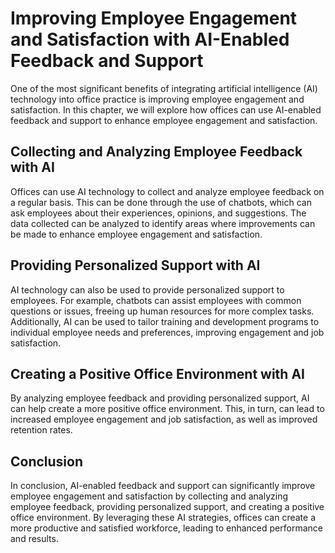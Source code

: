 Improving Employee Engagement and Satisfaction with AI-Enabled Feedback and Support
=======================================================================================================================================

One of the most significant benefits of integrating artificial intelligence (AI) technology into office practice is improving employee engagement and satisfaction. In this chapter, we will explore how offices can use AI-enabled feedback and support to enhance employee engagement and satisfaction.

Collecting and Analyzing Employee Feedback with AI
--------------------------------------------------

Offices can use AI technology to collect and analyze employee feedback on a regular basis. This can be done through the use of chatbots, which can ask employees about their experiences, opinions, and suggestions. The data collected can be analyzed to identify areas where improvements can be made to enhance employee engagement and satisfaction.

Providing Personalized Support with AI
--------------------------------------

AI technology can also be used to provide personalized support to employees. For example, chatbots can assist employees with common questions or issues, freeing up human resources for more complex tasks. Additionally, AI can be used to tailor training and development programs to individual employee needs and preferences, improving engagement and job satisfaction.

Creating a Positive Office Environment with AI
----------------------------------------------

By analyzing employee feedback and providing personalized support, AI can help create a more positive office environment. This, in turn, can lead to increased employee engagement and job satisfaction, as well as improved retention rates.

Conclusion
----------

In conclusion, AI-enabled feedback and support can significantly improve employee engagement and satisfaction by collecting and analyzing employee feedback, providing personalized support, and creating a positive office environment. By leveraging these AI strategies, offices can create a more productive and satisfied workforce, leading to enhanced performance and results.
